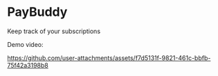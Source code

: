 # PayBuddy
 Keep track of your subscriptions

Demo video:<br>

https://github.com/user-attachments/assets/f7d5131f-9821-461c-bbfb-75f42a3198b8

